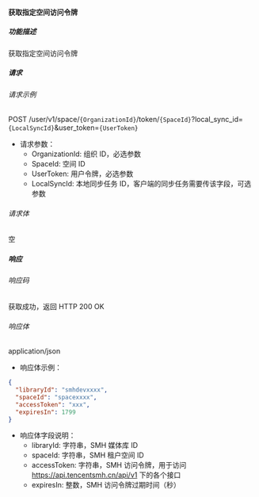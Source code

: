 #### 获取指定空间访问令牌

##### 功能描述

获取指定空间访问令牌


##### 请求

###### 请求示例
POST /user/v1/space/`{OrganizationId}`/token/`{SpaceId}`?local_sync_id=`{LocalSyncId}`&user_token=`{UserToken}`

- 请求参数：
  - OrganizationId: 组织 ID，必选参数
  - SpaceId: 空间 ID
  - UserToken: 用户令牌，必选参数
  - LocalSyncId: 本地同步任务 ID，客户端的同步任务需要传该字段，可选参数

###### 请求体

空
##### 响应

###### 响应码

获取成功，返回 HTTP 200 OK

###### 响应体

application/json

- 响应体示例：

```json
{
  "libraryId": "smhdevxxxx",
  "spaceId": "spacexxxx",
  "accessToken": "xxx",
  "expiresIn": 1799
}
```

- 响应体字段说明：
  - libraryId: 字符串，SMH 媒体库 ID
  - spaceId: 字符串，SMH 租户空间 ID
  - accessToken: 字符串，SMH 访问令牌，用于访问 https://api.tencentsmh.cn/api/v1 下的各个接口
  - expiresIn: 整数，SMH 访问令牌过期时间（秒）
